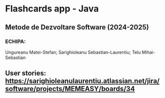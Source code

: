 ﻿# Flashcards app - Java
## Metode de Dezvoltare Software (2024-2025)
### ECHIPA:
Ungureanu Matei-Stefan;
Sarighioleanu Sebastian-Laurentiu;
Telu Mihai-Sebastian
## User stories: https://sarighioleanulaurentiu.atlassian.net/jira/software/projects/MEMEASY/boards/34
